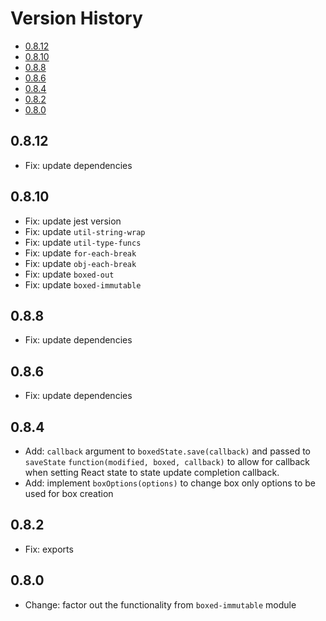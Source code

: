 # Version History

[TOC]: # " "

- [0.8.12](#0812)
- [0.8.10](#0810)
- [0.8.8](#088)
- [0.8.6](#086)
- [0.8.4](#084)
- [0.8.2](#082)
- [0.8.0](#080)


## 0.8.12

* Fix: update dependencies

## 0.8.10

* Fix: update jest version
* Fix: update `util-string-wrap`
* Fix: update `util-type-funcs`
* Fix: update `for-each-break`
* Fix: update `obj-each-break`
* Fix: update `boxed-out`
* Fix: update `boxed-immutable`

## 0.8.8

* Fix: update dependencies

## 0.8.6

* Fix: update dependencies

## 0.8.4

* Add: `callback` argument to `boxedState.save(callback)` and passed to `saveState`
  `function(modified, boxed, callback)` to allow for callback when setting React state to state
  update completion callback.
* Add: implement `boxOptions(options)` to change box only options to be used for box creation

## 0.8.2

* Fix: exports

## 0.8.0

* Change: factor out the functionality from `boxed-immutable` module

